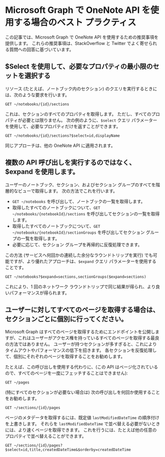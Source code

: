 # <a name="best-practices-for-working-with-the-onenote-api-in-microsoft-graph"></a>Microsoft Graph で OneNote API を使用する場合のベスト プラクティス

この記事では、Microsoft Graph で OneNote API を使用するための推奨事項を提供します。 これらの推奨事項は、StackOverflow と Twitter でよく寄せられる質問への回答に基づいています。

## <a name="use-select-to-select-the-minimum-set-of-properties-you-need"></a>$Select を使用して、必要なプロパティの最小限のセットを選択する
リソース (たとえば、ノートブック内のセクション) のクエリを実行するときには、次のような要求を行います。

```http
GET ~/notebooks/{id}/sections
```

これは、セクションのすべてのプロパティを取得します。 ただし、すべてのプロパティが必要とは限りません。 次の例のように、`$select` クエリ パラメーターを使用して、必要なプロパティだけを返すことができます。

```http
GET ~/notebooks/{id}/sections?$select=id,displayName
```

同じアプローチは、他の OneNote API に適用されます。

## <a name="use-expand-instead-of-making-multiple-api-calls"></a>複数の API 呼び出しを実行するのではなく、$expand を使用します。
ユーザーのノートブック、セクション、およびセクション グループのすべてを階層的なビューで取得します。 次の方法でこれを行います。

* `GET ~/notebooks` を呼び出して、ノートブックの一覧を取得します。
* 取得したすべてのノートブックについて、`GET ~/notebooks/{notebookId}/sections` を呼び出してセクションの一覧を取得します。
* 取得したすべてのノートブックについて、`GET ~/notebooks/{notebookId}/sectionGroups` を呼び出してセクション グループの一覧を取得します。
* 必要に応じて、セクション グループを再帰的に反復処理できます。

この方法 (サービスへ何回かの連続した余分なラウンドトリップを実行) でも可能ですが、より優れたアプローチは、`$expand` クエリ パラメーターを使用することです。 

```http
GET ~/notebooks?$expand=sections,sectionGroups($expand=sections)
```

これにより、1 回のネットワーク ラウンドトリップで同じ結果が得られ、より良いパフォーマンスが得られます。

## <a name="when-getting-all-pages-for-a-user-do-so-for-each-section-separately"></a>ユーザーに対してすべてのページを取得する場合は、セクションごとに個別に行ってください。

Microsoft Graph はすべてのページを取得するためにエンドポイントを公開しますが、これはユーザーがアクセス権を持っているすべてのページを取得する最良の方法ではありません。 ユーザーが持つセクションが多すぎると、これによりタイムアウトやパフォーマンスの低下を招きます。 各セクションを反復処理して、個別にそれぞれのページを取得することをお勧めします。

たとえば、この呼び出しを使用する代わりに、(この API はページ化されているので、すべてのページを一度にフェッチすることはできません):

```http
GET ~/pages
```

(特にすべてのセクションが必要ない場合は) 次の呼び出しを何回か使用することをお勧めします。

```http
GET ~/sections/{id}/pages
```

ページのメタデータを取得するには、既定値 `lastModifiedDateTime` の順序付けを上書きします。 それらを `lastModifiedDateTime` で並べ替える必要がないときには、より速くページを取得できます。 これを行うには、たとえば他の任意のプロパティで並べ替えることができます。

```http
GET ~/sections/{id}/pages?$select=id,title,createdDateTime&$orderby=createdDateTime
```
